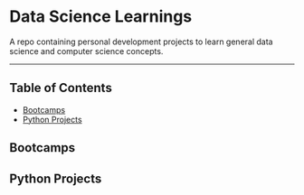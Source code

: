 # Data Science Learnings
A repo containing personal development projects to learn general data science and computer science concepts. 
***
## Table of Contents
- [Bootcamps](#Bootcamps)
- [Python Projects](#Python-Projects)
## Bootcamps
## Python Projects

